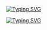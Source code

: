 [![Typing SVG](https://readme-typing-svg.herokuapp.com?font=Fira+Code&pause=1000&color=F70000&random=false&width=435&lines=Profilime+Ho%C5%9F+Geldiniz.+%3C3)](https://git.io/typing-svg)

[![Typing SVG](https://readme-typing-svg.herokuapp.com?font=Fira+Code&pause=1000&color=F70000&random=false&width=435&lines=Kulland%C4%B1%C4%9F%C4%B1m+K%C3%BCt%C3%BCphaneler)](https://git.io/typing-svg)
